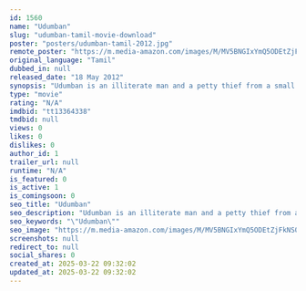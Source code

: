 ```yaml
---
id: 1560
name: "Udumban"
slug: "udumban-tamil-movie-download"
poster: "posters/udumban-tamil-2012.jpg"
remote_poster: "https://m.media-amazon.com/images/M/MV5BNGIxYmQ5ODEtZjFkNS00YTk5LWE1Y2MtZWRlMjA1Zjc5MWQ3XkEyXkFqcGdeQXVyMTA4NDIzMTY1._V1_SX300.jpg"
original_language: "Tamil"
dubbed_in: null
released_date: "18 May 2012"
synopsis: "Udumban is an illiterate man and a petty thief from a small village. During one of his missions, he discovers that starting a school is the fastest way to become wealthy."
type: "movie"
rating: "N/A"
imdbid: "tt13364338"
tmdbid: null
views: 0
likes: 0
dislikes: 0
author_id: 1
trailer_url: null
runtime: "N/A"
is_featured: 0
is_active: 1
is_comingsoon: 0
seo_title: "Udumban"
seo_description: "Udumban is an illiterate man and a petty thief from a small village. During one of his missions, he discovers that starting a school is the fastest way to become wealthy."
seo_keywords: "\"Udumban\""
seo_image: "https://m.media-amazon.com/images/M/MV5BNGIxYmQ5ODEtZjFkNS00YTk5LWE1Y2MtZWRlMjA1Zjc5MWQ3XkEyXkFqcGdeQXVyMTA4NDIzMTY1._V1_SX300.jpg"
screenshots: null
redirect_to: null
social_shares: 0
created_at: 2025-03-22 09:32:02
updated_at: 2025-03-22 09:32:02
---
```


